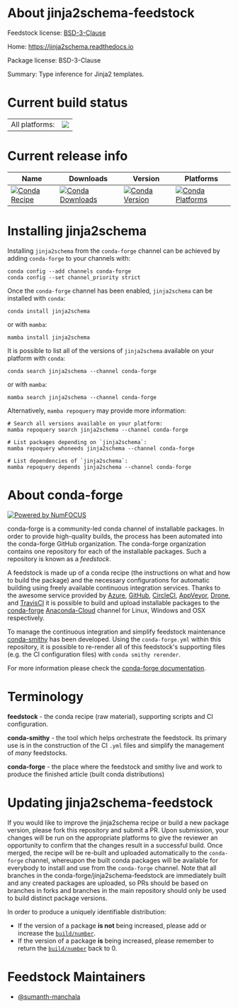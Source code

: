 About jinja2schema-feedstock
============================

Feedstock license: [BSD-3-Clause](https://github.com/conda-forge/jinja2schema-feedstock/blob/main/LICENSE.txt)

Home: https://jinja2schema.readthedocs.io

Package license: BSD-3-Clause

Summary: Type inference for Jinja2 templates.

Current build status
====================


<table><tr><td>All platforms:</td>
    <td>
      <a href="https://dev.azure.com/conda-forge/feedstock-builds/_build/latest?definitionId=19054&branchName=main">
        <img src="https://dev.azure.com/conda-forge/feedstock-builds/_apis/build/status/jinja2schema-feedstock?branchName=main">
      </a>
    </td>
  </tr>
</table>

Current release info
====================

| Name | Downloads | Version | Platforms |
| --- | --- | --- | --- |
| [![Conda Recipe](https://img.shields.io/badge/recipe-jinja2schema-green.svg)](https://anaconda.org/conda-forge/jinja2schema) | [![Conda Downloads](https://img.shields.io/conda/dn/conda-forge/jinja2schema.svg)](https://anaconda.org/conda-forge/jinja2schema) | [![Conda Version](https://img.shields.io/conda/vn/conda-forge/jinja2schema.svg)](https://anaconda.org/conda-forge/jinja2schema) | [![Conda Platforms](https://img.shields.io/conda/pn/conda-forge/jinja2schema.svg)](https://anaconda.org/conda-forge/jinja2schema) |

Installing jinja2schema
=======================

Installing `jinja2schema` from the `conda-forge` channel can be achieved by adding `conda-forge` to your channels with:

```
conda config --add channels conda-forge
conda config --set channel_priority strict
```

Once the `conda-forge` channel has been enabled, `jinja2schema` can be installed with `conda`:

```
conda install jinja2schema
```

or with `mamba`:

```
mamba install jinja2schema
```

It is possible to list all of the versions of `jinja2schema` available on your platform with `conda`:

```
conda search jinja2schema --channel conda-forge
```

or with `mamba`:

```
mamba search jinja2schema --channel conda-forge
```

Alternatively, `mamba repoquery` may provide more information:

```
# Search all versions available on your platform:
mamba repoquery search jinja2schema --channel conda-forge

# List packages depending on `jinja2schema`:
mamba repoquery whoneeds jinja2schema --channel conda-forge

# List dependencies of `jinja2schema`:
mamba repoquery depends jinja2schema --channel conda-forge
```


About conda-forge
=================

[![Powered by
NumFOCUS](https://img.shields.io/badge/powered%20by-NumFOCUS-orange.svg?style=flat&colorA=E1523D&colorB=007D8A)](https://numfocus.org)

conda-forge is a community-led conda channel of installable packages.
In order to provide high-quality builds, the process has been automated into the
conda-forge GitHub organization. The conda-forge organization contains one repository
for each of the installable packages. Such a repository is known as a *feedstock*.

A feedstock is made up of a conda recipe (the instructions on what and how to build
the package) and the necessary configurations for automatic building using freely
available continuous integration services. Thanks to the awesome service provided by
[Azure](https://azure.microsoft.com/en-us/services/devops/), [GitHub](https://github.com/),
[CircleCI](https://circleci.com/), [AppVeyor](https://www.appveyor.com/),
[Drone](https://cloud.drone.io/welcome), and [TravisCI](https://travis-ci.com/)
it is possible to build and upload installable packages to the
[conda-forge](https://anaconda.org/conda-forge) [Anaconda-Cloud](https://anaconda.org/)
channel for Linux, Windows and OSX respectively.

To manage the continuous integration and simplify feedstock maintenance
[conda-smithy](https://github.com/conda-forge/conda-smithy) has been developed.
Using the ``conda-forge.yml`` within this repository, it is possible to re-render all of
this feedstock's supporting files (e.g. the CI configuration files) with ``conda smithy rerender``.

For more information please check the [conda-forge documentation](https://conda-forge.org/docs/).

Terminology
===========

**feedstock** - the conda recipe (raw material), supporting scripts and CI configuration.

**conda-smithy** - the tool which helps orchestrate the feedstock.
                   Its primary use is in the construction of the CI ``.yml`` files
                   and simplify the management of *many* feedstocks.

**conda-forge** - the place where the feedstock and smithy live and work to
                  produce the finished article (built conda distributions)


Updating jinja2schema-feedstock
===============================

If you would like to improve the jinja2schema recipe or build a new
package version, please fork this repository and submit a PR. Upon submission,
your changes will be run on the appropriate platforms to give the reviewer an
opportunity to confirm that the changes result in a successful build. Once
merged, the recipe will be re-built and uploaded automatically to the
`conda-forge` channel, whereupon the built conda packages will be available for
everybody to install and use from the `conda-forge` channel.
Note that all branches in the conda-forge/jinja2schema-feedstock are
immediately built and any created packages are uploaded, so PRs should be based
on branches in forks and branches in the main repository should only be used to
build distinct package versions.

In order to produce a uniquely identifiable distribution:
 * If the version of a package **is not** being increased, please add or increase
   the [``build/number``](https://docs.conda.io/projects/conda-build/en/latest/resources/define-metadata.html#build-number-and-string).
 * If the version of a package **is** being increased, please remember to return
   the [``build/number``](https://docs.conda.io/projects/conda-build/en/latest/resources/define-metadata.html#build-number-and-string)
   back to 0.

Feedstock Maintainers
=====================

* [@sumanth-manchala](https://github.com/sumanth-manchala/)

